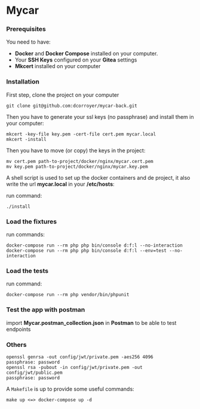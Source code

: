 # Mycar

### Prerequisites

You need to have:

- __Docker__ and __Docker Compose__ installed on your computer.
- Your __SSH Keys__ configured on your __Gitea__ settings
- __Mkcert__ installed on your computer

### Installation

First step, clone the project on your computer

    git clone git@github.com:dcorroyer/mycar-back.git

Then you have to generate your ssl keys (no passphrase) and install them in your computer:

    mkcert -key-file key.pem -cert-file cert.pem mycar.local
    mkcert -install

Then you have to move (or copy) the keys in the project:

    mv cert.pem path-to-project/docker/nginx/mycar.cert.pem
    mv key.pem path-to-project/docker/nginx/mycar.key.pem

A shell script is used to set up the docker containers and de project,
it also write the url __mycar.local__ in your __/etc/hosts__:

run command:

    ./install

### Load the fixtures
run commands:

    docker-compose run --rm php php bin/console d:f:l --no-interaction
	docker-compose run --rm php php bin/console d:f:l --env=test --no-interaction

### Load the tests
run command:

    docker-compose run --rm php vendor/bin/phpunit

### Test the app with postman
import **Mycar.postman_collection.json** in **Postman** to be able to test endpoints

### Others

    openssl genrsa -out config/jwt/private.pem -aes256 4096
    passphrase: password
    openssl rsa -pubout -in config/jwt/private.pem -out config/jwt/public.pem
    passphrase: password

A `Makefile` is up to provide some useful commands:

    make up <=> docker-compose up -d

